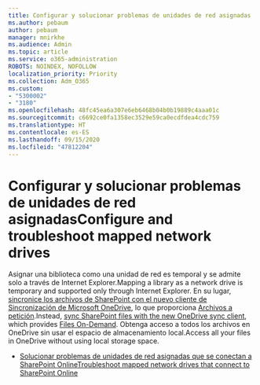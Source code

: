 ```yaml
---
title: Configurar y solucionar problemas de unidades de red asignadas
ms.author: pebaum
author: pebaum
manager: mnirkhe
ms.audience: Admin
ms.topic: article
ms.service: o365-administration
ROBOTS: NOINDEX, NOFOLLOW
localization_priority: Priority
ms.collection: Adm_O365
ms.custom:
- "5300002"
- "3180"
ms.openlocfilehash: 48fc45ea6a307e6eb6468b04b0b19889c4aaa01c
ms.sourcegitcommit: c6692ce0fa1358ec3529e59ca0ecdfdea4cdc759
ms.translationtype: HT
ms.contentlocale: es-ES
ms.lasthandoff: 09/15/2020
ms.locfileid: "47812204"
---
```

# <a name="configure-and-troubleshoot-mapped-network-drives"></a><span data-ttu-id="b814f-102">Configurar y solucionar problemas de unidades de red asignadas</span><span class="sxs-lookup"><span data-stu-id="b814f-102">Configure and troubleshoot mapped network drives</span></span>

<span data-ttu-id="b814f-103">Asignar una biblioteca como una unidad de red es temporal y se admite solo a través de Internet Explorer.</span><span class="sxs-lookup"><span data-stu-id="b814f-103">Mapping a library as a network drive is temporary and supported only through Internet Explorer.</span></span> <span data-ttu-id="b814f-104">En su lugar, [sincronice los archivos de SharePoint con el nuevo cliente de Sincronización de Microsoft OneDrive](https://support.office.com/article/6de9ede8-5b6e-4503-80b2-6190f3354a88), lo que proporciona [Archivos a petición](https://support.office.com/article/0e6860d3-d9f3-4971-b321-7092438fb38e).</span><span class="sxs-lookup"><span data-stu-id="b814f-104">Instead, [sync SharePoint files with the new OneDrive sync client](https://support.office.com/article/6de9ede8-5b6e-4503-80b2-6190f3354a88), which provides [Files On-Demand](https://support.office.com/article/0e6860d3-d9f3-4971-b321-7092438fb38e).</span></span> <span data-ttu-id="b814f-105">Obtenga acceso a todos los archivos en OneDrive sin usar el espacio de almacenamiento local.</span><span class="sxs-lookup"><span data-stu-id="b814f-105">Access all your files in OneDrive without using local storage space.</span></span>

- [<span data-ttu-id="b814f-106">Solucionar problemas de unidades de red asignadas que se conectan a SharePoint Online</span><span class="sxs-lookup"><span data-stu-id="b814f-106">Troubleshoot mapped network drives that connect to SharePoint Online</span></span>](https://docs.microsoft.com/sharepoint/support/administration/troubleshoot-mapped-network-drives)
